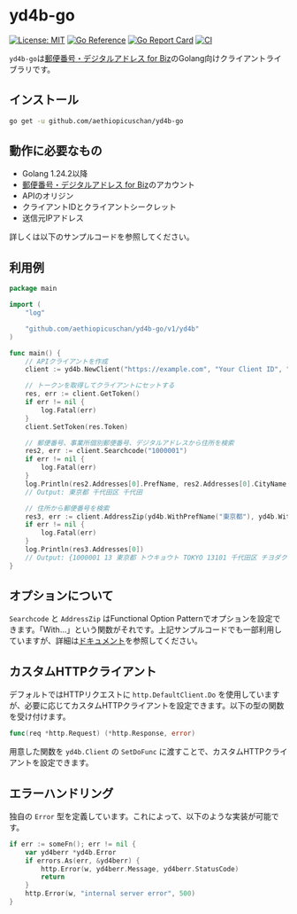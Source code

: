 # yd4b-go

[![License: MIT](https://img.shields.io/badge/License-MIT-brightgreen?style=flat-square)](/LICENSE)
[![Go Reference](https://pkg.go.dev/badge/github.com/aethiopicuschan/yd4b-go.svg)](https://pkg.go.dev/github.com/aethiopicuschan/yd4b-go)
[![Go Report Card](https://goreportcard.com/badge/github.com/aethiopicuschan/yd4b-go)](https://goreportcard.com/report/github.com/aethiopicuschan/yd4b-go)
[![CI](https://github.com/aethiopicuschan/yd4b-go/actions/workflows/ci.yaml/badge.svg)](https://github.com/aethiopicuschan/yd4b-go/actions/workflows/ci.yaml)

`yd4b-go`は[郵便番号・デジタルアドレス for Biz](https://guide-biz.da.pf.japanpost.jp/)のGolang向けクライアントライブラリです。

## インストール

```sh
go get -u github.com/aethiopicuschan/yd4b-go
```

## 動作に必要なもの

- Golang 1.24.2以降
- [郵便番号・デジタルアドレス for Biz](https://guide-biz.da.pf.japanpost.jp/)のアカウント
- APIのオリジン
- クライアントIDとクライアントシークレット
- 送信元IPアドレス

詳しくは以下のサンプルコードを参照してください。

## 利用例

```go
package main

import (
	"log"

	"github.com/aethiopicuschan/yd4b-go/v1/yd4b"
)

func main() {
	// APIクライアントを作成
	client := yd4b.NewClient("https://example.com", "Your Client ID", "Your Client secret", "Your global ip address")

	// トークンを取得してクライアントにセットする
	res, err := client.GetToken()
	if err != nil {
		log.Fatal(err)
	}
	client.SetToken(res.Token)

	// 郵便番号、事業所個別郵便番号、デジタルアドレスから住所を検索
	res2, err := client.Searchcode("1000001")
	if err != nil {
		log.Fatal(err)
	}
	log.Println(res2.Addresses[0].PrefName, res2.Addresses[0].CityName, res2.Addresses[0].TownName)
	// Output: 東京都 千代田区 千代田

	// 住所から郵便番号を検索
	res3, err := client.AddressZip(yd4b.WithPrefName("東京都"), yd4b.WithCityName("千代田区"), yd4b.WithTownName("千代田"))
	if err != nil {
		log.Fatal(err)
	}
	log.Println(res3.Addresses[0])
	// Output: {1000001 13 東京都 トウキョウト TOKYO 13101 千代田区 チヨダク CHIYODA-KU 千代田 チヨダ CHIYODA}
}
```

## オプションについて

`Searchcode` と `AddressZip` はFunctional Option Patternでオプションを設定できます。「With...」という関数がそれです。上記サンプルコードでも一部利用していますが、詳細は[ドキュメント](https://pkg.go.dev/github.com/aethiopicuschan/yd4b-go)を参照してください。

## カスタムHTTPクライアント

デフォルトではHTTPリクエストに `http.DefaultClient.Do` を使用していますが、必要に応じてカスタムHTTPクライアントを設定できます。以下の型の関数を受け付けます。

```go
func(req *http.Request) (*http.Response, error)
```

用意した関数を `yd4b.Client` の `SetDoFunc` に渡すことで、カスタムHTTPクライアントを設定できます。

## エラーハンドリング

独自の `Error` 型を定義しています。これによって、以下のような実装が可能です。

```go
if err := someFn(); err != nil {
	var yd4berr *yd4b.Error
	if errors.As(err, &yd4berr) {
		http.Error(w, yd4berr.Message, yd4berr.StatusCode)
		return
	}
	http.Error(w, "internal server error", 500)
}
```
